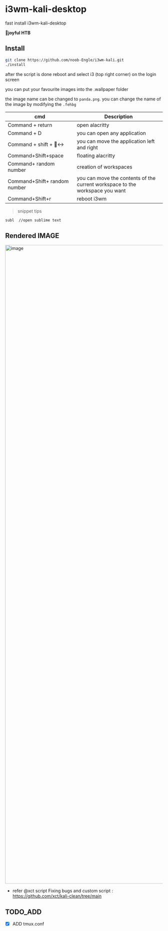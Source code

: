 # i3wm-kali-desktop

fast install i3wm-kali-desktop 

**🤭joyful HTB**


## Install
```bash
git clone https://github.com/noob-Engle/i3wm-kali.git
./install
```
after the script is done reboot and select i3 (top right corner) on the login screen

you can put your favourite images into the .wallpaper folder

the image name can be changed to `panda.png`.
you can change the name of the image by modifying the `.fehbg`



| cmd                     | Description            |
| ----------------------- | ---------------------- |
| Command + return        | open alacritty                 |
| Command + D             | you can open any application              |
| Command + shift + 🙂‍↔ | you can move the application left and right              |
| Command+Shift+space     | floating   alacritty                 |
| Command+ random number            | creation of workspaces                 |
| Command+Shift+ random number      | you can move the contents of the current workspace to the workspace you want |
| Command+Shift+r         | reboot i3wm                 |

>snippet tips

```bash
subl  //open sublime text
```


## Rendered IMAGE

<img width="2045" alt="image" src="https://github.com/user-attachments/assets/4db5fa2c-7dca-499c-9c18-eddb914d243f">



- refer @xct script Fixing bugs and custom script : https://github.com/xct/kali-clean/tree/main

## TODO_ADD
- [x] ADD tmux.conf  
